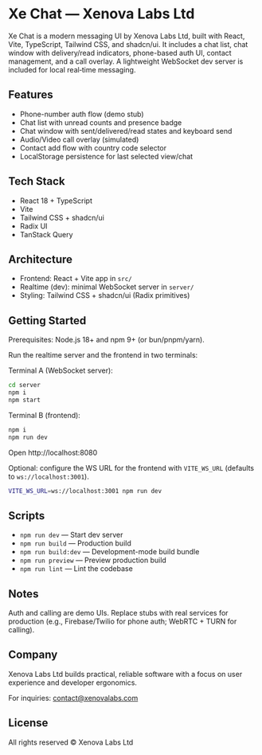 # Xe Chat — Xenova Labs Ltd

Xe Chat is a modern messaging UI by Xenova Labs Ltd, built with React, Vite, TypeScript, Tailwind CSS, and shadcn/ui. It includes a chat list, chat window with delivery/read indicators, phone-based auth UI, contact management, and a call overlay. A lightweight WebSocket dev server is included for local real‑time messaging.

## Features

- Phone-number auth flow (demo stub)
- Chat list with unread counts and presence badge
- Chat window with sent/delivered/read states and keyboard send
- Audio/Video call overlay (simulated)
- Contact add flow with country code selector
- LocalStorage persistence for last selected view/chat

## Tech Stack

- React 18 + TypeScript
- Vite
- Tailwind CSS + shadcn/ui
- Radix UI
- TanStack Query

## Architecture

- Frontend: React + Vite app in `src/`
- Realtime (dev): minimal WebSocket server in `server/`
- Styling: Tailwind CSS + shadcn/ui (Radix primitives)

## Getting Started

Prerequisites: Node.js 18+ and npm 9+ (or bun/pnpm/yarn).

Run the realtime server and the frontend in two terminals:

Terminal A (WebSocket server):

```bash
cd server
npm i
npm start
```

Terminal B (frontend):

```bash
npm i
npm run dev
```

Open http://localhost:8080

Optional: configure the WS URL for the frontend with `VITE_WS_URL` (defaults to `ws://localhost:3001`).

```bash
VITE_WS_URL=ws://localhost:3001 npm run dev
```

## Scripts

- `npm run dev` — Start dev server
- `npm run build` — Production build
- `npm run build:dev` — Development-mode build bundle
- `npm run preview` — Preview production build
- `npm run lint` — Lint the codebase

## Notes

Auth and calling are demo UIs. Replace stubs with real services for production (e.g., Firebase/Twilio for phone auth; WebRTC + TURN for calling).

## Company

Xenova Labs Ltd builds practical, reliable software with a focus on user experience and developer ergonomics.

For inquiries: contact@xenovalabs.com

## License

All rights reserved © Xenova Labs Ltd
